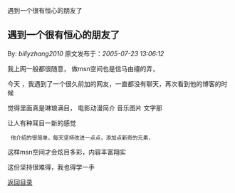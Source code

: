 遇到一个很有恒心的朋友了
## 遇到一个很有恒心的朋友了

By: *billyzhang2010* 原文发布于：*2005-07-23 13:06:12*

   我上网一般都很随意， 做msn空间也是信马由缰的弄，

 

今天 ，我遇到了一个很久前加的网友，一直都没有聊天，再次看到他的博客的时候

 

觉得里面真是琳琅满目， 电影动漫简介 音乐图片 文字那

 

让人有种耳目一新的感觉

 

     他介绍的很简单，每天坚持改进一点点，添加点新奇的元素，

 

这样msn空间才会炫目多彩，内容丰富翔实

 

  这份坚持很难得，我也得学一手

[返回目录](index.html)
